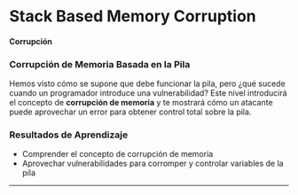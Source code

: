 # Stack Based Memory Corruption

#### Corrupción

### Corrupción de Memoria Basada en la Pila

Hemos visto cómo se supone que debe funcionar la pila, pero ¿qué sucede cuando un programador introduce una vulnerabilidad? Este nivel introducirá el concepto de **corrupción de memoria** y te mostrará cómo un atacante puede aprovechar un error para obtener control total sobre la pila.

### Resultados de Aprendizaje

- Comprender el concepto de corrupción de memoria
- Aprovechar vulnerabilidades para corromper y controlar variables de la pila

----

